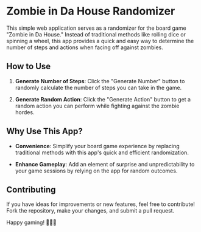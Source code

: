 # Zombie in Da House Randomizer

This simple web application serves as a randomizer for the board game "Zombie in Da House." Instead of traditional methods like rolling dice or spinning a wheel, this app provides a quick and easy way to determine the number of steps and actions when facing off against zombies.

## How to Use

1. **Generate Number of Steps**: Click the "Generate Number" button to randomly calculate the number of steps you can take in the game.

2. **Generate Random Action**: Click the "Generate Action" button to get a random action you can perform while fighting against the zombie hordes.

## Why Use This App?

- **Convenience**: Simplify your board game experience by replacing traditional methods with this app's quick and efficient randomization.

- **Enhance Gameplay**: Add an element of surprise and unpredictability to your game sessions by relying on the app for random outcomes.

## Contributing

If you have ideas for improvements or new features, feel free to contribute! Fork the repository, make your changes, and submit a pull request.


Happy gaming! 🧟‍♂️🎲
